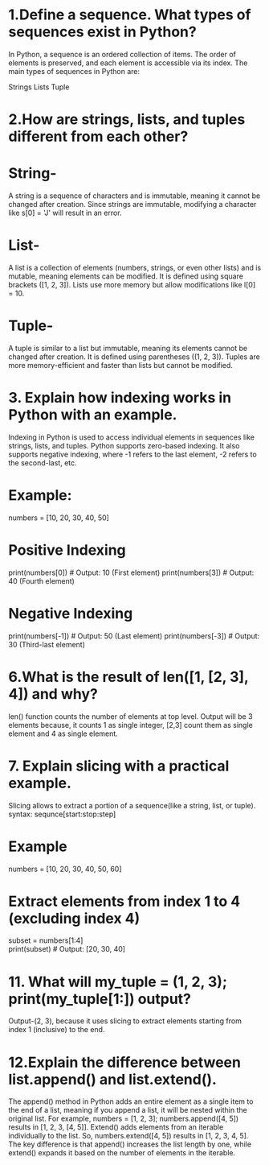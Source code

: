 # 1.Define a sequence. What types of sequences exist in Python?
In Python, a sequence is an ordered collection of items. The order of elements is preserved, and each element is accessible via its index. The main types of sequences in Python are:

Strings
Lists
Tuple

# 2.How are strings, lists, and tuples different from each other?
# String-
 A string is a sequence of characters and is immutable, meaning it cannot be changed after creation. Since strings are immutable, modifying a character like s[0] = 'J' will result in an error.

# List- 
A list is a collection of elements (numbers, strings, or even other lists) and is mutable, meaning elements can be modified. It is defined using square brackets ([1, 2, 3]). Lists use more memory but allow modifications like l[0] = 10.

# Tuple-
A tuple is similar to a list but immutable, meaning its elements cannot be changed after creation. It is defined using parentheses ((1, 2, 3)). Tuples are more memory-efficient and faster than lists but cannot be modified.

# 3. Explain how indexing works in Python with an example.
Indexing in Python is used to access individual elements in sequences like strings, lists, and tuples. Python supports zero-based indexing. It also supports negative indexing, where -1 refers to the last element, -2 refers to the second-last, etc.
# Example:
numbers = [10, 20, 30, 40, 50]

# Positive Indexing
print(numbers[0])   # Output: 10 (First element)
print(numbers[3])   # Output: 40 (Fourth element)

# Negative Indexing
print(numbers[-1])  # Output: 50 (Last element)
print(numbers[-3])  # Output: 30 (Third-last element)

# 6.What is the result of len([1, [2, 3], 4]) and why?
len() function counts the number of elements at top level.
Output will be 3 elements because, it counts 1 as single integer, [2,3] count them as single element and 4 as single element.

# 7. Explain slicing with a practical example.
Slicing allows to extract a portion of a sequence(like a string, list, or tuple).
syntax: sequnce[start:stop:step]
# Example
numbers = [10, 20, 30, 40, 50, 60]

# Extract elements from index 1 to 4 (excluding index 4)
subset = numbers[1:4]  
print(subset)  # Output: [20, 30, 40]

# 11. What will my_tuple = (1, 2, 3); print(my_tuple[1:]) output?
Output-(2, 3), because it uses slicing to extract elements starting from index 1 (inclusive) to the end.

# 12.Explain the difference between list.append() and list.extend().
The append() method in Python adds an entire element as a single item to the end of a list, meaning if you append a list, it will be nested within the original list. For example, numbers = [1, 2, 3]; numbers.append([4, 5]) results in [1, 2, 3, [4, 5]]. 
Extend() adds elements from an iterable individually to the list. So, numbers.extend([4, 5]) results in [1, 2, 3, 4, 5]. The key difference is that append() increases the list length by one, while extend() expands it based on the number of elements in the iterable.





